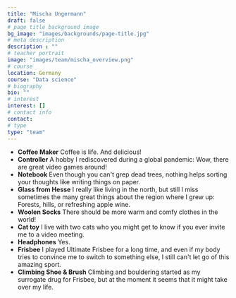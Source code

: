 ```yaml
---
title: "Mischa Ungermann"
draft: false
# page title background image
bg_image: "images/backgrounds/page-title.jpg"
# meta description
description : ""
# teacher portrait
image: "images/team/mischa_overview.png"
# course
location: Germany
course: "Data science"
# biography
bio: ""
# interest
interest: []
# contact info
contact:
# type
type: "team"
---
```


- **Coffee Maker** Coffee is life. And delicious!
- **Controller** A hobby I rediscovered during a global pandemic: Wow, there are great video games around!
- **Notebook** Even though you can't grep dead trees, nothing helps sorting your thoughts like writing things on paper.
- **Glass from Hesse** I really like living in the north, but still I miss sometimes the many great things about the region where I grew up: Forests, hills, or refreshing apple wine.
- **Woolen Socks** There should be more warm and comfy clothes in the world!
- **Cat toy** I live with two cats who you might get to know if you ever invite me to a video meeting.
- **Headphones** Yes.
- **Frisbee** I played Ultimate Frisbee for a long time, and even if my body tries to convince me to switch to something else, I still can't let go of this amazing sport.
- **Climbing Shoe & Brush** Climbing and bouldering started as my surrogate drug for Frisbee, but at the moment it seems that it might take over my life.
